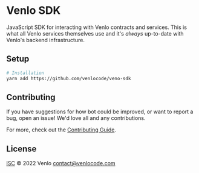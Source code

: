 # Venlo SDK
JavaScript SDK for interacting with Venlo contracts and services. This is what all Venlo services themselves use and it's *always* up-to-date with Venlo's backend infrastructure.

## Setup

```sh
# Installation
yarn add https://github.com/venlocode/veno-sdk
```

## Contributing

If you have suggestions for how bot could be improved, or want to report a bug, open an issue! We'd love all and any contributions.

For more, check out the [Contributing Guide](CONTRIBUTING.md).

## License

[ISC](LICENSE) © 2022 Venlo <contact@venlocode.com>

